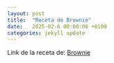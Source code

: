 ```yaml
---
layout: post
title:  "Receta de Brownie"
date:   2025-02-6 00:00:00 +0100
categories: jekyll update
---
```


Link de la receta de: [Brownie](https://joshgrvp.github.io/PaginaWeb2/)